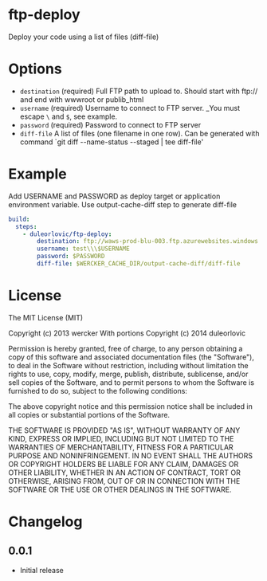# ftp-deploy

Deploy your code using a list of files (diff-file)

# Options


* `destination` (required) Full FTP path to upload to. Should start with ftp:// and end with wwwroot or publib_html
* `username` (required) Username to connect to FTP server. _You must escape `\` and `$`, see example.
* `password` (required) Password to connect to FTP server
* `diff-file` A list of files (one filename in one row). Can be generated with command `git diff --name-status --staged | tee diff-file'

# Example

Add USERNAME and PASSWORD as deploy target or application environment variable. Use output-cache-diff step to generate diff-file

```yaml
build:
  steps:
    - duleorlovic/ftp-deploy:
        destination: ftp://waws-prod-blu-003.ftp.azurewebsites.windows.net/site/wwwroot
        username: test\\\$USERNAME
        password: $PASSWORD
        diff-file: $WERCKER_CACHE_DIR/output-cache-diff/diff-file

```

# License

The MIT License (MIT)

Copyright (c) 2013 wercker
With portions Copyright (c) 2014 duleorlovic

Permission is hereby granted, free of charge, to any person obtaining a copy of
this software and associated documentation files (the "Software"), to deal in
the Software without restriction, including without limitation the rights to
use, copy, modify, merge, publish, distribute, sublicense, and/or sell copies of
the Software, and to permit persons to whom the Software is furnished to do so,
subject to the following conditions:

The above copyright notice and this permission notice shall be included in all
copies or substantial portions of the Software.

THE SOFTWARE IS PROVIDED "AS IS", WITHOUT WARRANTY OF ANY KIND, EXPRESS OR
IMPLIED, INCLUDING BUT NOT LIMITED TO THE WARRANTIES OF MERCHANTABILITY, FITNESS
FOR A PARTICULAR PURPOSE AND NONINFRINGEMENT. IN NO EVENT SHALL THE AUTHORS OR
COPYRIGHT HOLDERS BE LIABLE FOR ANY CLAIM, DAMAGES OR OTHER LIABILITY, WHETHER
IN AN ACTION OF CONTRACT, TORT OR OTHERWISE, ARISING FROM, OUT OF OR IN
CONNECTION WITH THE SOFTWARE OR THE USE OR OTHER DEALINGS IN THE SOFTWARE.

# Changelog


## 0.0.1

- Initial release
